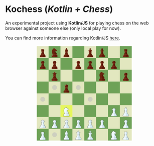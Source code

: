 # Kochess (_Kotlin + Chess_)
An experimental project using **Kotlin/JS** for playing chess on the web browser against someone else (only local play for now).

You can find more information regarding Kotlin/JS [here](https://kotlinlang.org/docs/js-project-setup.html).

<p align="center">
<img src="https://github.com/Pexers/kochess/blob/master/images/game1.jpg" width="310">
</p>
